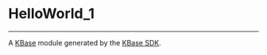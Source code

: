 
# HelloWorld_1
---

A [KBase](https://kbase.us) module generated by the [KBase SDK](https://github.com/kbase/kb_sdk).


